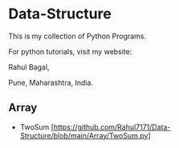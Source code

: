
# Data-Structure

This is my collection of Python Programs.<br />

For python tutorials, visit my website:<br />

Rahul Bagal,<br />

Pune, Maharashtra, India.<br />

## Array
- TwoSum [https://github.com/Rahul7171/Data-Structure/blob/main/Array/TwoSum.py]